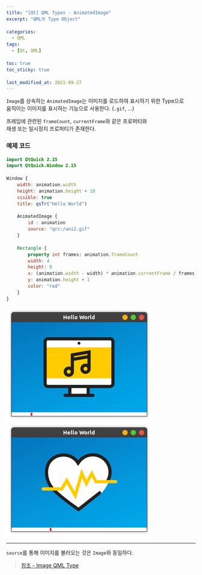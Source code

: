 ```yaml
---
title: "[Qt] QML Types - AnimatedImage"
excerpt: "QML의 Type Object"

categories:
  - QML
tags:
  - [Qt, QML]

toc: true
toc_sticky: true

last_modified_at: 2021-09-27
---
```


`Image`를 상속하는 `AnimatedImage`는 이미지를 로드하여 표시하기 위한 Type으로   
움직이는 이미지를 표시하는 기능으로 사용한다. (`.gif`, ...)

프레임에 관련된 `frameCount`, `currentFrame`와 같은 프로퍼티와   
재생 또는 일시정지 프로퍼티가 존재한다.

### 예제 코드

```qml
import QtQuick 2.15
import QtQuick.Window 2.15

Window {
    width: animation.width
    height: animation.height + 10
    visible: true
    title: qsTr("Hello World")

    AnimatedImage {
        id : animation
        source: "qrc:/ani2.gif"
    }

    Rectangle {
        property int frames: animation.frameCount
        width: 4
        height: 8
        x: (animation.width - width) * animation.currentFrame / frames
        y: animation.height + 1
        color: "red"
    }
}
```

![image](/images/qml-image/AnimatedImage_result1.png)
![image](/images/qml-image/AnimatedImage_result2.png)
___


`source`를 통해 이미지를 불러오는 것은 `Image`와 동일하다.

> [참조 - Image QML Type](https://doc.qt.io/qt-5/qml-qtquick-animatedimage.html)